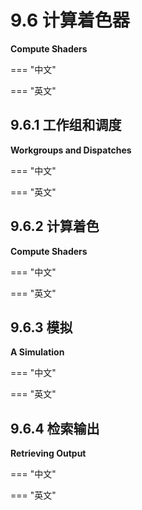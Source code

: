 # 9.6 计算着色器

**Compute Shaders**

=== "中文"

=== "英文"

## 9.6.1 工作组和调度

**Workgroups and Dispatches**

=== "中文"

=== "英文"

## 9.6.2 计算着色

**Compute Shaders**

=== "中文"

=== "英文"

## 9.6.3 模拟

**A Simulation**

=== "中文"

=== "英文"

## 9.6.4 检索输出

**Retrieving Output**

=== "中文"

=== "英文"
